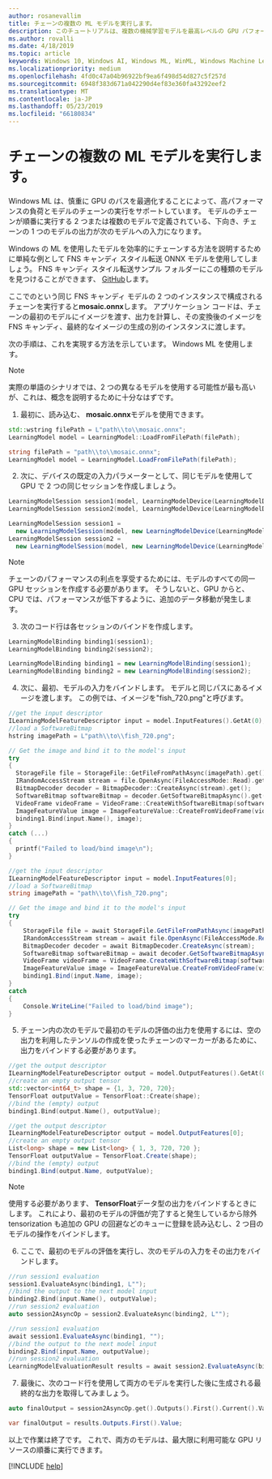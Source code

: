 ```yaml
---
author: rosanevallim
title: チェーンの複数の ML モデルを実行します。
description: このチュートリアルは、複数の機械学習モデルを最高レベルの GPU パフォーマンスを順番に実行する方法を示しています。
ms.author: rovalli
ms.date: 4/18/2019
ms.topic: article
keywords: Windows 10, Windows AI, Windows ML, WinML, Windows Machine Learning
ms.localizationpriority: medium
ms.openlocfilehash: 4fd0c47a04b96922bf9ea6f498d54d827c5f257d
ms.sourcegitcommit: 6948f383d671a042290d4ef83e360fa43292eef2
ms.translationtype: MT
ms.contentlocale: ja-JP
ms.lasthandoff: 05/23/2019
ms.locfileid: "66180834"
---
```

# <a name="executing-multiple-ml-models-in-a-chain"></a>チェーンの複数の ML モデルを実行します。

Windows ML は、慎重に GPU のパスを最適化することによって、高パフォーマンスの負荷とモデルのチェーンの実行をサポートしています。 モデルのチェーンが順番に実行する 2 つまたは複数のモデルで定義されている、下向き、チェーンの 1 つのモデルの出力が次のモデルへの入力になります。 

Windows の ML を使用したモデルを効率的にチェーンする方法を説明するために単純な例として FNS キャンディ スタイル転送 ONNX モデルを使用してしましょう。 FNS キャンディ スタイル転送サンプル フォルダーにこの種類のモデルを見つけることができます、 [GitHub](https://github.com/Microsoft/Windows-Machine-Learning/tree/master/Samples/FNSCandyStyleTransfer)します。

ここでのという同じ FNS キャンディ モデルの 2 つのインスタンスで構成されるチェーンを実行すると**mosaic.onnx**します。 アプリケーション コードは、チェーンの最初のモデルにイメージを渡す、出力を計算し、その変換後のイメージを FNS キャンディ、最終的なイメージの生成の別のインスタンスに渡します。  

次の手順は、これを実現する方法を示しています。 Windows ML を使用します。

>[!Note]
>実際の単語のシナリオでは、2 つの異なるモデルを使用する可能性が最も高いが、これは、概念を説明するために十分なはずです。

1. 最初に、読み込む、 **mosaic.onnx**モデルを使用できます。
  ```cpp
  std::wstring filePath = L"path\\to\\mosaic.onnx"; 
  LearningModel model = LearningModel::LoadFromFilePath(filePath);
  ```

  ```cs
  string filePath = "path\\to\\mosaic.onnx";
  LearningModel model = LearningModel.LoadFromFilePath(filePath);
  ```

2. 次に、デバイスの既定の入力パラメーターとして、同じモデルを使用して GPU で 2 つの同じセッションを作成しましょう。 
  ```cpp
  LearningModelSession session1(model, LearningModelDevice(LearningModelDeviceKind::DirectX));
  LearningModelSession session2(model, LearningModelDevice(LearningModelDeviceKind::DirectX));
  ```

  ```cs
  LearningModelSession session1 = 
    new LearningModelSession(model, new LearningModelDevice(LearningModelDeviceKind.DirectX));
  LearningModelSession session2 = 
    new LearningModelSession(model, new LearningModelDevice(LearningModelDeviceKind.DirectX));
  ```

> [!NOTE]
>チェーンのパフォーマンスの利点を享受するためには、モデルのすべての同一 GPU セッションを作成する必要があります。 そうしないと、GPU からと、CPU では、パフォーマンスが低下するように、追加のデータ移動が発生します。

3. 次のコード行は各セッションのバインドを作成します。
  ```cpp
  LearningModelBinding binding1(session1);
  LearningModelBinding binding2(session2);
  ```

  ```cs
  LearningModelBinding binding1 = new LearningModelBinding(session1);
  LearningModelBinding binding2 = new LearningModelBinding(session2);
  ```

4. 次に、最初、モデルの入力をバインドします。 モデルと同じパスにあるイメージを渡します。 この例では、イメージを"fish_720.png"と呼びます。
  ```cpp
  //get the input descriptor
  ILearningModelFeatureDescriptor input = model.InputFeatures().GetAt(0);
  //load a SoftwareBitmap
  hstring imagePath = L"path\\to\\fish_720.png";

  // Get the image and bind it to the model's input
  try
  {
    StorageFile file = StorageFile::GetFileFromPathAsync(imagePath).get();
    IRandomAccessStream stream = file.OpenAsync(FileAccessMode::Read).get();
    BitmapDecoder decoder = BitmapDecoder::CreateAsync(stream).get();
    SoftwareBitmap softwareBitmap = decoder.GetSoftwareBitmapAsync().get();
    VideoFrame videoFrame = VideoFrame::CreateWithSoftwareBitmap(softwareBitmap);
    ImageFeatureValue image = ImageFeatureValue::CreateFromVideoFrame(videoFrame);
    binding1.Bind(input.Name(), image);
  }
  catch (...)
  {
    printf("Failed to load/bind image\n");
  }
  ```

  ```cs
  //get the input descriptor
  ILearningModelFeatureDescriptor input = model.InputFeatures[0];
  //load a SoftwareBitmap
  string imagePath = "path\\to\\fish_720.png";

  // Get the image and bind it to the model's input
  try
  {
      StorageFile file = await StorageFile.GetFileFromPathAsync(imagePath);
      IRandomAccessStream stream = await file.OpenAsync(FileAccessMode.Read);
      BitmapDecoder decoder = await BitmapDecoder.CreateAsync(stream);
      SoftwareBitmap softwareBitmap = await decoder.GetSoftwareBitmapAsync();
      VideoFrame videoFrame = VideoFrame.CreateWithSoftwareBitmap(softwareBitmap);
      ImageFeatureValue image = ImageFeatureValue.CreateFromVideoFrame(videoFrame);
      binding1.Bind(input.Name, image);
  }
  catch
  {
      Console.WriteLine("Failed to load/bind image");
  }
  ```

5. チェーン内の次のモデルで最初のモデルの評価の出力を使用するには、空の出力を利用したテンソルの作成を使ったチェーンのマーカーがあるために、出力をバインドする必要があります。
  ```cpp
  //get the output descriptor
  ILearningModelFeatureDescriptor output = model.OutputFeatures().GetAt(0);
  //create an empty output tensor 
  std::vector<int64_t> shape = {1, 3, 720, 720};
  TensorFloat outputValue = TensorFloat::Create(shape); 
  //bind the (empty) output
  binding1.Bind(output.Name(), outputValue);
  ```

  ```cs
  //get the output descriptor
  ILearningModelFeatureDescriptor output = model.OutputFeatures[0];
  //create an empty output tensor 
  List<long> shape = new List<long> { 1, 3, 720, 720 };
  TensorFloat outputValue = TensorFloat.Create(shape);
  //bind the (empty) output
  binding1.Bind(output.Name, outputValue);
  ```

> [!NOTE]
>使用する必要があります、 **TensorFloat**データ型の出力をバインドするときにします。 これにより、最初のモデルの評価が完了すると発生しているから除外 tensorization も追加の GPU の回避などのキューに登録を読み込むし、2 つ目のモデルの操作をバインドします。

6. ここで、最初のモデルの評価を実行し、次のモデルの入力をその出力をバインドします。
  ```cpp
  //run session1 evaluation
  session1.EvaluateAsync(binding1, L"");
  //bind the output to the next model input
  binding2.Bind(input.Name(), outputValue);
  //run session2 evaluation
  auto session2AsyncOp = session2.EvaluateAsync(binding2, L"");
  ```

  ```cs
  //run session1 evaluation
  await session1.EvaluateAsync(binding1, "");
  //bind the output to the next model input
  binding2.Bind(input.Name, outputValue);
  //run session2 evaluation
  LearningModelEvaluationResult results = await session2.EvaluateAsync(binding2, "");
  ```

7. 最後に、次のコード行を使用して両方のモデルを実行した後に生成される最終的な出力を取得してみましょう。
  ```cpp
  auto finalOutput = session2AsyncOp.get().Outputs().First().Current().Value();
  ```

  ```cs
  var finalOutput = results.Outputs.First().Value;
  ```

以上で作業は終了です。 これで、両方のモデルは、最大限に利用可能な GPU リソースの順番に実行できます。 

[!INCLUDE [help](../includes/get-help.md)]
